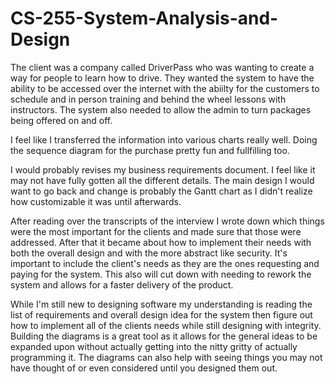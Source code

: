 # CS-255-System-Analysis-and-Design

The client was a company called DriverPass who was wanting to create a way for people to learn how to drive.
They wanted the system to have the ability to be accessed over the internet with the abiilty for the customers to 
schedule and in person training and behind the wheel lessons with instructors. The system also needed to allow the 
admin to turn packages being offered on and off.

I feel like I transferred the information into various charts really well. Doing the sequence diagram for the purchase
pretty fun and fullfilling too.

I would probably revises my business requirements document. I feel like it may not have fully gotten all the different details.
The main design I would want to go back and change is probably the Gantt chart as I didn't realize how customizable it was until afterwards.

After reading over the transcripts of the interview I wrote down which things were the most important for the clients and made sure that those 
were addressed. After that it became about how to implement their needs with both the overall design and with the more abstract like security.
It's important to include the client's needs as they are the ones requesting and paying for the system. This also will cut down with needing to 
rework the system and allows for a faster delivery of the product.

While I'm still new to designing software my understanding is reading the list of requirements and overall design idea for the system 
then figure out how to implement all of the clients needs while still designing with integrity. Building the diagrams is a great tool as it allows 
for the general ideas to be expanded upon without actually getting into the nitty gritty of actually programming it. The diagrams can also help 
with seeing things you may not have thought of or even considered until you designed them out.
